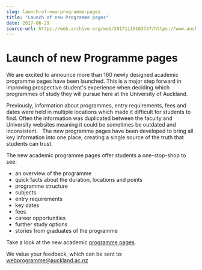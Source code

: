 ```yaml
---
slug: launch-of-new-programme-pages
title: "Launch of new Programme pages"
date: 2017-06-29
source-url: https://web.archive.org/web/20171119163737/https://www.auckland.ac.nz/en/about/news-events-and-notices/notices/notices-2017/06/launch-of-new-programme-pages.html
---
```

Launch of new Programme pages
=============================

We are excited to announce more than 160 newly designed academic programme pages have been launched. This is a major step forward in improving prospective student's experience when deciding which programmes of study they will pursue here at the University of Auckland.

Previously, information about programmes, entry requirements, fees and dates were held in multiple locations which made it difficult for students to find. Often the information was duplicated between the faculty and University websites meaning it could be sometimes be outdated and inconsistent.   The new programme pages have been developed to bring all key information into one place, creating a single source of the truth that students can trust.

The new academic programme pages offer students a one-stop-shop to see:

*   an overview of the programme
*   quick facts about the duration, locations and points
*   programme structure
*   subjects
*   entry requirements
*   key dates
*   fees
*   career opportunities
*   further study options
*   stories from graduates of the programme

Take a look at the new academic [programme pages](https://www.auckland.ac.nz/en/study/study-options/find-a-study-option.html).

We value your feedback, which can be sent to: [webprogramme@auckland.ac.nz](mailto::webprogramme@auckland.ac.nz)
